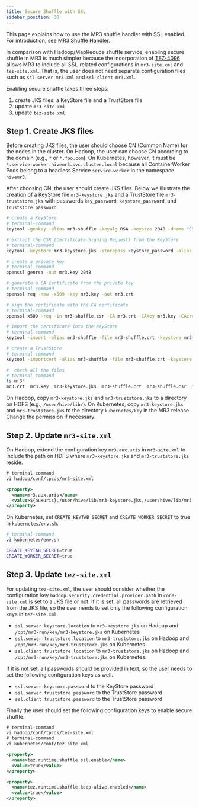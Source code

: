 ```yaml
---
title: Secure Shuffle with SSL
sidebar_position: 30
---
```


This page explains how to use the MR3 shuffle handler with SSL enabled.
For introduction, see [MR3 Shuffle Handler](/docs/features/mr3/shufflehandler).

In comparison with Hadoop/MapReduce shuffle service,
enabling secure shuffle in MR3 is much simpler
because the incorporation of [TEZ-4096](https://issues.apache.org/jira/browse/TEZ-4096)
allows MR3 to include all SSL-related configurations in `mr3-site.xml` and `tez-site.xml`.
That is, the user does not need separate configuration files such as `ssl-server-mr3.xml` and `ssl-client-mr3.xml`.

Enabling secure shuffle takes three steps:

1. create JKS files: a KeyStore file and a TrustStore file 
2. update `mr3-site.xml`
3. update `tez-site.xml`

## Step 1. Create JKS files

Before creating JKS files,
the user should choose CN (Common Name) for the nodes in the cluster.
On Hadoop, the user can choose CN according to the domain (e.g., `*` or `*.foo.com`).
On Kubernetes, however, it must be `*.service-worker.hivemr3.svc.cluster.local`
because all ContainerWorker Pods belong to a headless Service `service-worker` in the namespace `hivemr3`.

After choosing CN, the user should create JKS files.
Below we illustrate the creation of a KeyStore file `mr3-keystore.jks` and a TrustStore file `mr3-truststore.jks`
with passwords `key_password`, `keystore_password`, and `truststore_password`. 

```sh
# create a KeyStore
# terminal-command
keytool -genkey -alias mr3-shuffle -keyalg RSA -keysize 2048 -dname "CN=*" -keypass key_password -keystore mr3-keystore.jks -storepass keystore_password -validity 3650

# extract the CSR (Certificate Signing Request) from the KeyStore
# terminal-command
keytool -keystore mr3-keystore.jks -storepass keystore_password -alias mr3-shuffle -certreq -file mr3-shuffle.csr

# create a private key
# terminal-command
openssl genrsa -out mr3.key 2048

# generate a CA certificate from the private key
# terminal-command
openssl req -new -x509 -key mr3.key -out mr3.crt

# sign the certificate with the CA certificate
# terminal-command
openssl x509 -req -in mr3-shuffle.csr -CA mr3.crt -CAkey mr3.key -CAcreateserial -out mr3-shuffle.crt

# import the certificate into the KeyStore
# terminal-command
keytool -import -alias mr3-shuffle -file mr3-shuffle.crt -keystore mr3-shuffle.jks -storepass keystore_password

# create a TrustStore
# terminal-command
keytool -importcert -alias mr3-shuffle -file mr3-shuffle.crt -keystore mr3-truststore.jks -storepass truststore_password

#  check all the files
# terminal-command
ls mr3*
mr3.crt  mr3.key  mr3-keystore.jks  mr3-shuffle.crt  mr3-shuffle.csr  mr3-shuffle.jks  mr3.srl  mr3-truststore.jks
```

On Hadoop, copy `mr3-keystore.jks` and `mr3-truststore.jks` to a directory on HDFS (e.g., `/user/hive/lib/`).
On Kubernetes, copy `mr3-keystore.jks` and `mr3-truststore.jks` to the directory `kubernetes/key` in the MR3 release.
Change the permission if necessary.

## Step 2. Update `mr3-site.xml`

On Hadoop, extend the configuration key `mr3.aux.uris` in `mr3-site.xml`
to include the path on HDFS where `mr3-keystore.jks` and `mr3-truststore.jks` reside.

```xml
# terminal-command
vi hadoop/conf/tpcds/mr3-site.xml

<property>
  <name>mr3.aux.uris</name>
  <value>${auxuris},/user/hive/lib/mr3-keystore.jks,/user/hive/lib/mr3-truststore.jks</value>
</property>
```

On Kubernetes, set `CREATE_KEYTAB_SECRET` and `CREATE_WORKER_SECRET` to true in `kubernetes/env.sh`.

```sh
# terminal-command
vi kubernetes/env.sh

CREATE_KEYTAB_SECRET=true
CREATE_WORKER_SECRET=true
```

## Step 3. Update `tez-site.xml`

For updating `tez-site.xml`, the user should consider
whether the configuration key `hadoop.security.credential.provider.path` in `core-site.xml` is set to a JKS file or not.
If it is set, all passwords are retrieved from the JKS file,
so the user needs to set only the following configuration keys in `tez-site.xml`.

* `ssl.server.keystore.location` to `mr3-keystore.jks` on Hadoop and ` /opt/mr3-run/key/mr3-keystore.jks` on Kubernetes
* `ssl.server.truststore.location` to `mr3-truststore.jks` on Hadoop and `/opt/mr3-run/key/mr3-truststore.jks` on Kubernetes
* `ssl.client.truststore.location` to `mr3-truststore.jks` on Hadoop and `/opt/mr3-run/key/mr3-truststore.jks` on Kubernetes.

If it is not set, all passwords should be provided in text, 
so the user needs to set the following configuration keys as well.

* `ssl.server.keystore.password` to the KeyStore password
* `ssl.server.truststore.password` to the TrustStore password
* `ssl.client.truststore.password` to the TrustStore password

Finally the user should set the following configuration keys to enable secure shuffle.

```xml
# terminal-command
vi hadoop/conf/tpcds/tez-site.xml
# terminal-command
vi kubernetes/conf/tez-site.xml

<property>
  <name>tez.runtime.shuffle.ssl.enable</name>
  <value>true</value>
</property>

<property>
  <name>tez.runtime.shuffle.keep-alive.enabled</name>
  <value>true</value>
</property>
```

